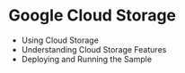 # Google Cloud Storage

* Using Cloud Storage
* Understanding Cloud Storage Features
* Deploying and Running the Sample